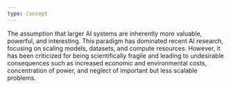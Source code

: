 ```yaml
---
type: Concept
---
```


The assumption that larger AI systems are inherently more valuable, powerful, and interesting. This paradigm has dominated recent AI research, focusing on scaling models, datasets, and compute resources. However, it has been criticized for being scientifically fragile and leading to undesirable consequences such as increased economic and environmental costs, concentration of power, and neglect of important but less scalable problems.